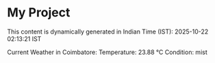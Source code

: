# My Project

This content is dynamically generated in Indian Time (IST): 2025-10-22 02:13:21 IST


Current Weather in Coimbatore:
Temperature: 23.88 °C
Condition: mist
